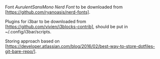 Font *AurulentSansMono Nerd Font* to be downloaded from [https://github.com/ryanoasis/nerd-fonts].

Plugins for i3bar to be downloaded from [https://github.com/vivien/i3blocks-contrib], should be put in ~/.config/i3bar/scripts.

Storing approach based on [https://developer.atlassian.com/blog/2016/02/best-way-to-store-dotfiles-git-bare-repo/].
